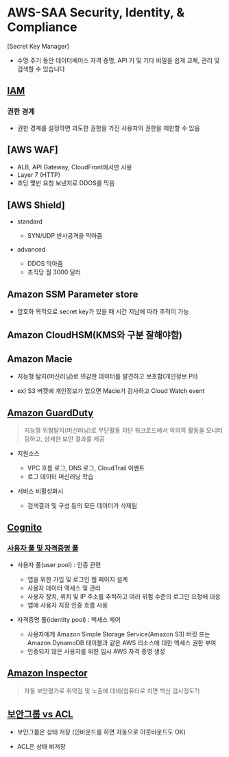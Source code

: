 # AWS-SAA Security, Identity, & Compliance

[Secret Key Manager]

- 수명 주기 동안 데이터베이스 자격 증명, API 키 및 기타 비밀을 쉽게 교체, 관리 및 검색할 수 있습니다

## [IAM](https://docs.aws.amazon.com/iam/)

### 권한 경계

- 권한 경계를 설정하면 과도한 권한을 가진 사용자의 권한을 제한할 수 있음

## [AWS WAF]
- ALB, API Gateway, CloudFront에서만 사용
- Layer 7 (HTTP)
- 초당 몇번 요청 보낸지로 DDOS를 막음
 
## [AWS Shield]
- standard
  - SYN/UDP 반사공격을 막아줌

- advanced
  - DDOS 막아줌
  - 조직당 월 3000 달러

## Amazon SSM Parameter store
- 암호화 목적으로 secret key가 있을 때 시간 지남에 따라 추적이 가능 

## Amazon CloudHSM(KMS와 구분 잘해야함)

## Amazon Macie
- 지능형 탐지(머신러닝)로 민감한 데이터를 발견하고 보호함(개인정보 PII)

- ex) S3 버켓에 개인정보가 있으면 Macie가 검사하고 Cloud Watch event

## [Amazon GuardDuty](https://aws.amazon.com/ko/guardduty/)
  > 지능형 위협탐지(머신러닝)로 무단활동 차단 워크로드에서 악의적 활동을 모니터링하고, 상세한 보안 결과를 제공

- 지원소스
  - VPC 흐름 로그, DNS 로그, CloudTrail 이벤트
  - 로그 데이터 머신러닝 학습

- 서비스 비활성화시
  - 검색결과 및 구성 등의 모든 데이터가 삭제됨

## [Cognito](https://aws.amazon.com/cognito/)

### [사용자 풀 및 자격증명 풀](https://aws.amazon.com/ko/premiumsupport/knowledge-center/cognito-user-pools-identity-pools/)

- 사용자 풀(user pool) : 인증 관련
  - 앱을 위한 가입 및 로그인 웹 페이지 설계
  - 사용자 데이터 액세스 및 관리
  - 사용자 장치, 위치 및 IP 주소를 추적하고 여러 위험 수준의 로그인 요청에 대응
  - 앱에 사용자 지정 인증 흐름 사용

- 자격증명 풀(identity pool) : 액세스 제어 
  - 사용자에게 Amazon Simple Storage Service(Amazon S3) 버킷 또는 Amazon DynamoDB 테이블과 같은 AWS 리소스에 대한 액세스 권한 부여
  - 인증되지 않은 사용자를 위한 임시 AWS 자격 증명 생성 

## [Amazon Inspector](https://st-soul.tistory.com/21)
  > 자동 보안평가로 취약점 및 노출에 대비(컴퓨터로 치면 백신 검사정도?)

## [보안그룹 vs ACL](https://aws.amazon.com/ko/premiumsupport/knowledge-center/connect-http-https-ec2/)

- 보안그룹은 상태 저장 (인바운드를 하면 자동으로 아웃바운드도 OK)

- ACL은 상태 비저장